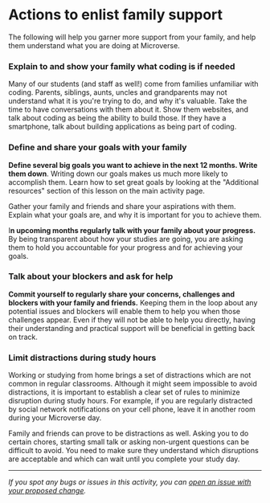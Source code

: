# Actions to enlist family support

The following will help you garner more support from your family, and help them understand what you are doing at Microverse.

### Explain to and show your family what coding is if needed

Many of our students (and staff as well!) come from families unfamiliar with coding. Parents, siblings, aunts, uncles and grandparents may not understand what it is you're trying to do, and why it's valuable. Take the time to have conversations with them about it. Show them websites, and talk about coding as being the ability to build those. If they have a smartphone, talk about building applications as being part of coding.

### Define and share your goals with your family

**Define several big goals you want to achieve in the next 12 months. Write them down**. Writing down our goals makes us much more likely to accomplish them. Learn how to set great goals by looking at the "Additional resources" section of this lesson on the main activity page.

Gather your family and friends and share your aspirations with them. Explain what your goals are, and why it is important for you to achieve them.

I**n upcoming months regularly talk with your family about your progress.** By being transparent about how your studies are going, you are asking them to hold you accountable for your progress and for achieving your goals.

### Talk about your blockers and ask for help

**Commit yourself to regularly share your concerns, challenges and blockers with your family and friends.** Keeping them in the loop about any potential issues and blockers will enable them to help you when those challenges appear. Even if they will not be able to help you directly, having their understanding and practical support will be beneficial in getting back on track.

### Limit distractions during study hours

Working or studying from home brings a set of distractions which are not common in regular classrooms.  Although it might seem impossible to avoid distractions, it is important to establish a clear set of rules to minimize disruption during study hours. For example, if you are regularly distracted by social network notifications on your cell phone, leave it in another room during your Microverse day.

Family and friends can prove to be distractions as well. Asking you to do certain chores, starting small talk or asking non-urgent questions can be difficult to avoid. You need to make sure they understand which disruptions are acceptable and which can wait until you complete your study day.



------

_If you spot any bugs or issues in this activity, you can [open an issue with your proposed change](https://github.com/microverseinc/curriculum-transversal-skills/blob/main/git-github/articles/open_issue.md)._
